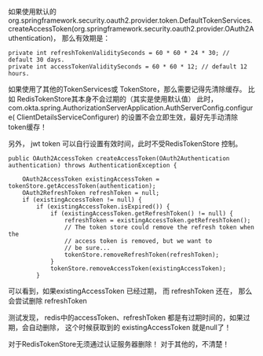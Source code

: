 
如果使用默认的 org.springframework.security.oauth2.provider.token.DefaultTokenServices.createAccessToken(org.springframework.security.oauth2.provider.OAuth2Authentication)，
那么有效期是：

	private int refreshTokenValiditySeconds = 60 * 60 * 24 * 30; // default 30 days.
	private int accessTokenValiditySeconds = 60 * 60 * 12; // default 12 hours.

如果使用了其他的TokenServices或 TokenStore，那么需要记得先清除缓存。 比如 RedisTokenStore其本身不会过期的（其实是使用默认值）
此时， com.okta.spring.AuthorizationServerApplication.AuthServerConfig.configure( ClientDetailsServiceConfigurer) 的设置不会立即生效，最好先手动清除token缓存！

另外， jwt token 可以自行设置有效时间，此时不受RedisTokenStore 控制。

   	public OAuth2AccessToken createAccessToken(OAuth2Authentication authentication) throws AuthenticationException {

		OAuth2AccessToken existingAccessToken = tokenStore.getAccessToken(authentication);
		OAuth2RefreshToken refreshToken = null;
		if (existingAccessToken != null) {
			if (existingAccessToken.isExpired()) {
				if (existingAccessToken.getRefreshToken() != null) {
					refreshToken = existingAccessToken.getRefreshToken();
					// The token store could remove the refresh token when the
					// access token is removed, but we want to
					// be sure...
					tokenStore.removeRefreshToken(refreshToken);
				}
				tokenStore.removeAccessToken(existingAccessToken);
			}

可以看到，如果existingAccessToken 已经过期， 而 refreshToken 还在， 那么会尝试删除 refreshToken

测试发现， redis中的accessToken、refreshToken 都是有过期时间的，如果过期，会自动删除， 这个时候获取到的 existingAccessToken 就是null了！

对于RedisTokenStore无须通过认证服务器删除！ 对于其他的，不清楚！


